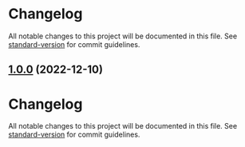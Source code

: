# Changelog

All notable changes to this project will be documented in this file. See [standard-version](https://github.com/conventional-changelog/standard-version) for commit guidelines.

## [1.0.0](https://github.com/borispoehland/tailwind-automatic-dark-mode-classes/compare/v1.0.1...v1.0.0) (2022-12-10)

# Changelog

All notable changes to this project will be documented in this file. See [standard-version](https://github.com/conventional-changelog/standard-version) for commit guidelines.
